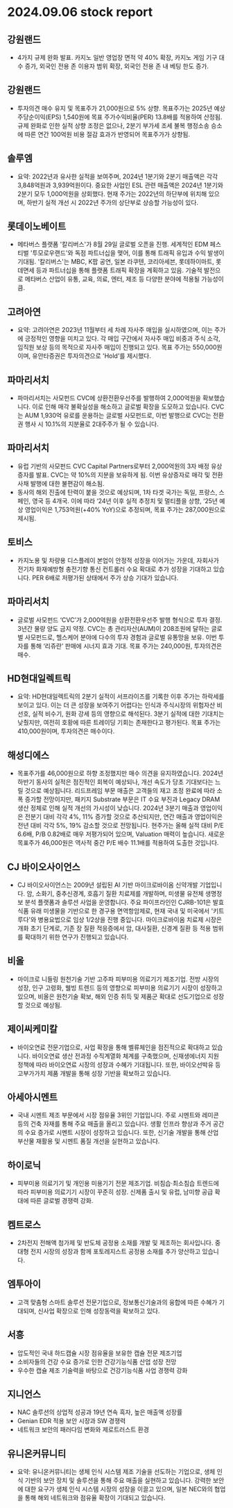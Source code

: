 # 2024.09.06 stock report
## 강원랜드
- 4가지 규제 완화 발표. 카지노 일반 영업장 면적 약 40% 확장, 카지노 게임 기구 대수 증가, 외국인 전용 존 이용자 범위 확장, 외국인 전용 존 내 베팅 한도 증가.
## 강원랜드
- 투자의견 매수 유지 및 목표주가 21,000원으로 5% 상향. 목표주가는 2025년 예상 주당순이익(EPS) 1,540원에 목표 주가수익비율(PER) 13.8배를 적용하여 산정됨. 규제 완화로 인한 실적 상향 조정은 없으나, 2분기 부가세 조세 불복 행정소송 승소에 따른 연간 100억원 비용 절감 효과가 반영되어 목표주가가 상향됨.
## 솔루엠
- 요약: 2022년과 유사한 실적을 보여주며, 2024년 1분기와 2분기 매출액은 각각 3,848억원과 3,939억원이다. 중요한 사업인 ESL 관련 매출액은 2024년 1분기와 2분기 모두 1,000억원을 상회했다. 현재 주가는 2022년의 하단부에 위치해 있으며, 하반기 실적 개선 시 2022년 주가의 상단부로 상승할 가능성이 있다.
## 롯데이노베이트
- 메타버스 플랫폼 '칼리버스'가 8월 29일 글로벌 오픈을 진행. 세계적인 EDM 페스티벌 '투모로우랜드'와 독점 파트너십을 맺어, 이를 통해 트래픽 유입과 수익 발생이 기대됨. '칼리버스'는 MBC, K팝 공연, 일본 라쿠텐, 코리아세븐, 롯데하이마트, 롯데면세 등과 파트너십을 통해 플랫폼 트래픽 확장을 계획하고 있음. 기술적 발전으로 메타버스 산업이 유통, 교육, 의료, 엔터, 제조 등 다양한 분야에 적용될 가능성이 큼.
## 고려아연
- 요약: 고려아연은 2023년 11월부터 세 차례 자사주 매입을 실시하였으며, 이는 주가에 긍정적인 영향을 미치고 있다. 각 매입 구간에서 자사주 매입 비중과 주식 소각, 임직원 보상 등의 목적으로 자사주 매입이 진행되고 있다. 목표 주가는 550,000원이며, 유안타증권은 투자의견으로 'Hold'를 제시했다.
## 파마리서치
- 파마리서치는 사모펀드 CVC에 상환전환우선주를 발행하여 2,000억원을 확보했습니다. 이로 인해 매각 불확실성을 해소하고 글로벌 확장을 도모하고 있습니다. CVC는 AUM 1,930억 유로를 운용하는 글로벌 사모펀드로, 이번 발행으로 CVC는 전환권 행사 시 10.1%의 지분율로 2대주주가 될 수 있습니다.
## 파마리서치
- 유럽 기반의 사모펀드 CVC Capital Partners로부터 2,000억원의 3자 배정 유상증자를 발표. CVC는 약 10%의 지분을 보유하게 됨. 이번 유상증자로 매각 및 전환사채 발행에 대한 불편감이 해소됨.
- 동사의 해외 진출에 탄력이 붙을 것으로 예상되며, 1차 타겟 국가는 독일, 프랑스, 스페인, 영국 등 4개국. 이에 따라 ‘24년 이후 실적 추정치 및 멀티플을 상향, ‘25년 예상 영업이익은 1,753억원(+40% YoY)으로 추정되며, 목표 주가는 287,000원으로 제시됨.
## 토비스
- 카지노용 및 차량용 디스플레이 본업이 안정적 성장을 이어가는 가운데, 자회사가 전기차 화재예방형 충전기향 통신 컨트롤러 수요 확대로 추가 성장을 기대하고 있습니다. PER 6배로 저평가된 상태에서 주가 상승 기대가 있습니다.

## 파마리서치
- 글로벌 사모펀드 ‘CVC’가 2,000억원을 상환전환우선주 발행 형식으로 투자 결정. 3년간 물량 양도 금지 약정. CVC는 총 관리자산(AUM)이 208조원에 달하는 글로벌 사모펀드로, 헬스케어 분야에 다수의 투자 경험과 글로벌 유통망을 보유. 이번 투자를 통해 ‘리쥬란’ 판매에 시너지 효과 기대. 목표 주가는 240,000원, 투자의견은 매수.
## HD현대일렉트릭
- 요약: HD현대일렉트릭의 2분기 실적이 서프라이즈를 기록한 이후 주가는 하락세를 보이고 있다. 이는 더 큰 성장을 보여주기 어렵다는 인식과 주식시장의 위험자산 비선호, 실적 비수기, 원화 강세 등의 영향으로 해석된다. 3분기 실적에 대한 기대치는 낮췄지만, 여전히 호황에 따른 트레이딩 기회는 존재한다고 평가된다. 목표 주가는 410,000원이며, 투자의견은 매수이다.

## 해성디에스
- 목표주가를 46,000원으로 하향 조정했지만 매수 의견을 유지하였습니다. 2024년 하반기 동사의 실적은 점진적인 회복이 예상되나, 개선 속도가 당초 기대보다는 느릴 것으로 예상됩니다. 리드프레임 부문 매출은 고객들의 재고 조정 완료에 따라 소폭 증가할 전망이지만, 패키지 Substrate 부문은 IT 수요 부진과 Legacy DRAM 생산 정체로 인해 실적 개선의 가시성이 낮습니다. 2024년 3분기 매출과 영업이익은 전분기 대비 각각 4%, 11% 증가할 것으로 추산되지만, 연간 매출과 영업이익은 전년 대비 각각 5%, 19% 감소할 것으로 전망됩니다. 현주가는 올해 실적 대비 P/E 6.6배, P/B 0.82배로 매우 저평가되어 있으며, Valuation 매력이 높습니다. 새로운 목표주가 46,000원은 역사적 중간 P/E 배수 11.1배를 적용하여 도출한 것입니다.
## CJ 바이오사이언스
- CJ 바이오사이언스는 2009년 설립된 AI 기반 마이크로바이옴 신약개발 기업입니다. 암, 소화기, 중추신경계, 호흡기 질환 치료제를 개발하며, 미생물 유전체 생명정보 분석 플랫폼과 솔루션 사업을 운영합니다. 주요 파이프라인인 CJRB-101은 발효식품 유래 미생물을 기반으로 한 경구용 면역항암제로, 현재 국내 및 미국에서 '키트루다'와 병용요법으로 임상 1/2상을 진행 중입니다. 마이크로바이옴 치료제 시장은 개화 초기 단계로, 기존 장 질환 적응증에서 암, 대사질환, 신경계 질환 등 적용 범위를 확대하기 위한 연구가 진행되고 있습니다.

## 비올
- 마이크로 니들링 원천기술 기반 고주파 피부미용 의료기기 제조기업. 전방 시장의 성장, 인구 고령화, 웰빙 트렌드 등의 영향으로 피부미용 의료기기 시장이 성장하고 있으며, 비올은 원천기술 확보, 해외 인증 취득 및 제품군 확대로 선도기업으로 성장할 것으로 예상됨.
## 제이씨케미칼
- 바이오연료 전문기업으로, 사업 확장을 통해 벨류체인을 점진적으로 확대하고 있습니다. 바이오연료 생산 전과정 수직계열화 체계를 구축했으며, 신재생에너지 지원 정책에 따라 바이오연료 시장의 성장과 수혜가 기대됩니다. 또한, 바이오선박유 등 고부가가치 제품 개발을 통해 성장 기반을 확보하고 있습니다.
## 아세아시멘트
- 국내 시멘트 제조 부문에서 시장 점유율 3위인 기업입니다. 주로 시멘트와 레미콘 등의 건축 자재를 통해 주요 매출을 올리고 있습니다. 생활 인프라 향상과 주거 공간의 수요 증가로 시멘트 시장이 성장하고 있습니다. 또한, 신기술 개발을 통해 산업 부산물 재활용 및 시멘트 품질 개선을 실현하고 있습니다.
## 하이로닉
- 피부미용 의료기기 및 개인용 미용기기 전문 제조기업. 비침습·최소침습 트렌드에 따라 피부미용 의료기기 시장이 꾸준히 성장. 신제품 출시 및 유럽, 남미향 공급 확대에 따른 글로벌 경쟁력 강화.
## 켐트로스
- 2차전지 전해액 첨가제 및 반도체 공정용 소재를 개발 및 제조하는 회사입니다. 중대형 전지 시장의 성장과 함께 포토레지스트 공정용 소재를 추가 양산하고 있습니다.
## 엠투아이
- 고객 맞춤형 스마트 솔루션 전문기업으로, 정보통신기술과의 융합에 따른 수혜가 기대되며, 신사업 확장으로 인해 성장동력을 확보하고 있다.
## 서흥
- 압도적인 국내 하드캡슐 시장 점유율을 보유한 캡슐 전문 제조기업
- 소비자들의 건강 수요 증가로 인한 건강기능식품 산업 성장 전망
- 우수한 캡슐 제조 기술력을 바탕으로 건강기능식품 사업 경쟁력 강화
## 지니언스
- NAC 솔루션의 상업적 성공과 19년 연속 흑자, 높은 매출액 성장률
- Genian EDR 적용 보안 시장과 SW 경쟁력
- 네트워크 보안의 패러다임 변화와 제로트러스트 환경
## 유니온커뮤니티
- 요약: 유니온커뮤니티는 생체 인식 시스템 제조 기술을 선도하는 기업으로, 생체 인식 기반의 보안 장치 및 솔루션을 통해 주요 매출을 실현하고 있습니다. 강력한 보안에 대한 요구가 생체 인식 시스템 시장의 성장을 이끌고 있으며, 일본 NEC와의 협업을 통해 해외 네트워크와 점유율 확장이 기대되고 있습니다.